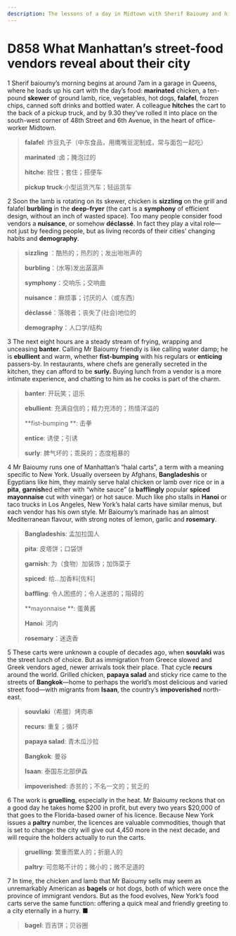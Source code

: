 ```yaml
---
description: The lessons of a day in Midtown with Sherif Baioumy and his halal cart
---
```


# D858 What Manhattan’s street-food vendors reveal about their city
1 Sherif baioumy’s morning begins at around 7am in a garage in Queens, where he loads up his cart with the day’s food: **marinated** chicken, a ten-pound **skewer** of ground lamb, rice, vegetables, hot dogs, **falafel**, frozen chips, canned soft drinks and bottled water. A colleague **hitche**s the cart to the back of a pickup truck, and by 9.30 they’ve rolled it into place on the south-west corner of 48th Street and 6th Avenue, in the heart of office-worker Midtown.

> **falafel**: 炸豆丸子（中东食品，用鹰嘴豆泥制成，常与面包一起吃）
 > 
> **marinated** :卤；腌泡过的
 > 
> **hitche**: 拴住；套住；搭便车
 > 
> **pickup truck**:小型运货汽车；轻运货车
 > 

2 Soon the lamb is rotating on its skewer, chicken is **sizzling** on the grill and falafel **burbling** in the **deep-fryer** (the cart is a **symphony** of efficient design, without an inch of wasted space). Too many people consider food vendors a **nuisance**, or somehow **déclassé**. In fact they play a vital role—not just by feeding people, but as living records of their cities’ changing habits and **demography**.

> **sizzling** ：酷热的；热烈的；发出咝咝声的
 > 
> **burbling**：(水等)发出潺潺声
 > 
> **symphony**：交响乐；交响曲
 > 
> **nuisance**：麻烦事；讨厌的人（或东西）
 > 
> **déclassé**：落魄者；丧失了(社会)地位的
 > 
> **demography**：人口学/结构
 > 

3 The next eight hours are a steady stream of frying, wrapping and unceasing **banter**. Calling Mr Baioumy friendly is like calling water damp; he is **ebullient** and warm, whether **fist-bumping** with his regulars or **enticing** passers-by. In restaurants, where chefs are generally secreted in the kitchen, they can afford to be **surly.** Buying lunch from a vendor is a more intimate experience, and chatting to him as he cooks is part of the charm.

> **banter**: 开玩笑；逗乐
 > 
> **ebullient**: 充满自信的；精力充沛的；热情洋溢的
 > 
> **fist-bumping **: 击拳
 > 
> **entice**: 诱使；引诱
 > 
> **surly**: 脾气坏的；乖戾的；态度粗暴的
 > 

4 Mr Baioumy runs one of Manhattan’s “halal carts”, a term with a meaning specific to New York. Usually overseen by Afghans, **Bangladeshis** or Egyptians like him, they mainly serve halal chicken or lamb over rice or in a **pita**, **garnish**ed either with “white sauce” (a **bafflingly** popular **spiced** **mayonnaise** cut with vinegar) or hot sauce. Much like pho stalls in **Hanoi** or taco trucks in Los Angeles, New York’s halal carts have similar menus, but each vendor has his own style. Mr Baioumy’s marinade has an almost Mediterranean flavour, with strong notes of lemon, garlic and **rosemary**.

> **Bangladeshis**: 孟加拉国人
 > 
> **pita**: 皮塔饼；口袋饼
 > 
> **garnish**: 为（食物）加装饰；加饰菜于
 > 
> **spiced**: 给…加香料[佐料]
 > 
> **baffling**: 令人困惑的；令人迷惑的；阻碍的
 > 
> **mayonnaise **: 蛋黄酱
 > 
> **Hanoi**: 河内
 > 
> **rosemary**：迷迭香
 > 

5 These carts were unknown a couple of decades ago, when **souvlaki** was the street lunch of choice. But as immigration from Greece slowed and Greek vendors aged, newer arrivals took their place. That cycle **recurs** around the world. Grilled chicken, **papaya salad** and sticky rice came to the streets of **Bangkok**—home to perhaps the world’s most delicious and varied street food—with migrants from **Isaan**, the country’s **impoverished** north-east.

> **souvlaki**（希腊）烤肉串
 > 
> **recurs**: 重复；循环
 > 
> **papaya salad**: 青木瓜沙拉
 > 
> **Bangkok**: 曼谷
 > 
> **Isaan**: 泰国东北部伊森
 > 
> **impoverished**: 赤贫的；不名一文的；贫乏的
 > 

6 The work is **gruelling**, especially in the heat. Mr Baioumy reckons that on a good day he takes home $200 in profit, but every two years $20,000 of that goes to the Florida-based owner of his licence. Because New York issues a **paltry** number, the licences are valuable commodities, though that is set to change: the city will give out 4,450 more in the next decade, and will require the holders actually to run the carts.

> **gruelling**: 繁重而累人的；折磨人的
 > 
> **paltry**: 可忽略不计的；微小的；微不足道的
 > 

7 In time, the chicken and lamb that Mr Baioumy sells may seem as unremarkably American as **bagels** or hot dogs, both of which were once the province of immigrant vendors. But as the food evolves, New York’s food carts serve the same function: offering a quick meal and friendly greeting to a city eternally in a hurry. ■

> **bagel**: 百吉饼；贝谷圈
 > 

